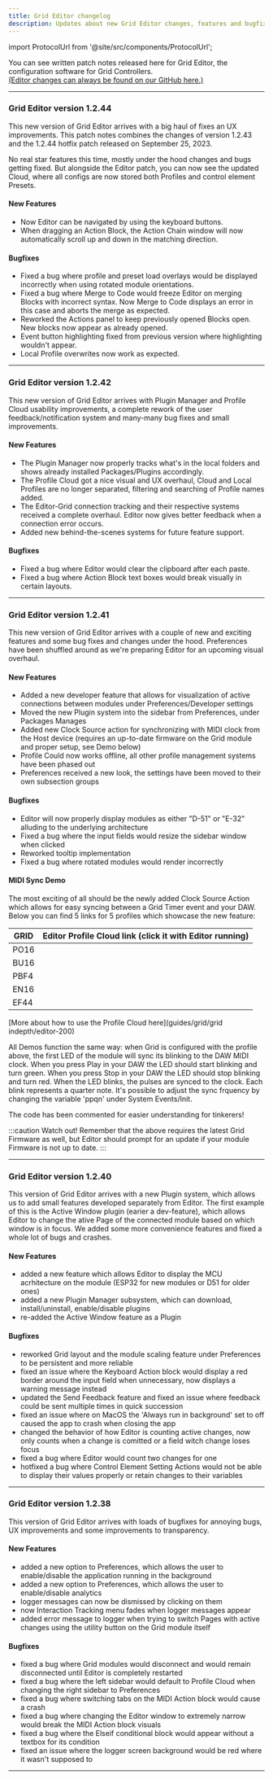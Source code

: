 ```yaml
---
title: Grid Editor changelog
description: Updates about new Grid Editor changes, features and bugfixes
---
```



import ProtocolUrl from '@site/src/components/ProtocolUrl';


You can see written patch notes released here for Grid Editor, the configuration software for Grid Controllers.  
[(Editor changes can always be found on our GitHub here.)](https://github.com/intechstudio/grid-editor/releases)


---



### Grid Editor version 1.2.44

This new version of Grid Editor arrives with a big haul of fixes an UX improvements. This patch notes combines the changes of version 1.2.43 and the 1.2.44 hotfix patch released on September 25, 2023.

No real star features this time, mostly under the hood changes and bugs getting fixed. But alongside the Editor patch, you can now see the updated Cloud, where all configs are now stored both Profiles and control element Presets.


#### New Features
- Now Editor can be navigated by using the keyboard buttons.
- When dragging an Action Block, the Action Chain window will now automatically scroll up and down in the matching direction. 

#### Bugfixes
- Fixed a bug where profile and preset load overlays would be displayed incorrectly when using rotated module orientations.
- Fixed a bug where Merge to Code would freeze Editor on merging Blocks with incorrect syntax. Now Merge to Code displays an error in this case and aborts the merge as expected.
- Reworked the Actions panel to keep previously opened Blocks open. New blocks now appear as already opened.
- Event button highlighting fixed from previous version where highlighting wouldn't appear.
- Local Profile overwrites now work as expected.







---

### Grid Editor version 1.2.42

This new version of Grid Editor arrives with Plugin Manager and Profile Cloud usability improvements, a complete rework of the user feedback/notification system and many-many bug fixes and small improvements.  

#### New Features
- The Plugin Manager now properly tracks what's in the local folders and shows already installed Packages/Plugins accordingly.
- The Profile Cloud got a nice visual and UX overhaul, Cloud and Local Profiles are no longer separated, filtering and searching of Profile names added.
- The Editor-Grid connection tracking and their respective systems received a complete overhaul. Editor now gives better feedback when a connection error occurs.
- Added new behind-the-scenes systems for future feature support.

#### Bugfixes
- Fixed a bug where Editor would clear the clipboard after each paste.
- Fixed a bug where Action Block text boxes would break visually in certain layouts.








---


### Grid Editor version 1.2.41

This new version of Grid Editor arrives with a couple of new and exciting features and some bug fixes and changes under the hood. Preferences have been shuffled around as we're preparing Editor for an upcoming visual overhaul.

#### New Features
- Added a new developer feature that allows for visualization of active connections between modules under Preferences/Developer settings
- Moved the new Plugin system into the sidebar from Preferences, under Packages Manages
- Added new Clock Source action for synchronizing with MIDI clock from the Host device (requires an up-to-date firmware on the Grid module and proper setup, see Demo below)
- Profile Could now works offline, all other profile management systems have been phased out
- Preferences received a new look, the settings have been moved to their own subsection groups


#### Bugfixes
- Editor will now properly display modules as either "D-51" or "E-32" alluding to the underlying architecture
- Fixed a bug where the input fields would resize the sidebar window when clicked
- Reworked tooltip implementation
- Fixed a bug where rotated modules would render incorrectly


#### MIDI Sync Demo

The most exciting of all should be the newly added Clock Source Action which allows for easy syncing between a Grid Timer event and your DAW. Below you can find 5 links for 5 profiles which showcase the new feature:

<div style={{margin: '2em'}}>

| GRID | Editor Profile Cloud link (click it with Editor running)|
| ---- | ---------- |
| PO16 | <ProtocolUrl title="MIDI Sync Demo" protocolUrl="grid-editor://?profile-link=q8UZFp8iVXDXHQoKWKM3"/>  |
| BU16 | <ProtocolUrl title="MIDI Sync Demo" protocolUrl="grid-editor://?profile-link=ZJWuoN2CVC4GimzV2Ddc"/>  |
| PBF4 | <ProtocolUrl title="MIDI Sync Demo" protocolUrl="grid-editor://?profile-link=WbDCNOeOQT09ulnAHw2s"/>  |
| EN16 | <ProtocolUrl title="MIDI Sync Demo" protocolUrl="grid-editor://?profile-link=HTq8ZSkvFJKehvv7gOFU"/>  |
| EF44 | <ProtocolUrl title="MIDI Sync Demo" protocolUrl="grid-editor://?profile-link=ZaDqnPkLbMkWR9G4vu3m"/>  |

</div>

[More about how to use the Profile Cloud here](guides/grid/grid indepth/editor-200)

All Demos function the same way: when Grid is configured with the profile above, the  first LED of the module will sync its blinking to the DAW MIDI clock.
When you press Play in your DAW the LED should start blinking and turn green.
When you press Stop in your DAW the LED should stop blinking and turn red.
When the LED blinks, the pulses are synced to the clock. Each blink represents a quarter note.
It's possible to adjust the sync frquency by changing the variable 'ppqn' under System Events/Init.

The code has been commented for easier understanding for tinkerers! 

:::caution Watch out!
Remember that the above requires the latest Grid Firmware as well, but Editor should prompt for an update if your module Firmware is not up to date.
:::



---

### Grid Editor version 1.2.40

This version of Grid Editor arrives with a new Plugin system, which allows us to add small features developed separately from Editor. The first example of this is the Active Window plugin (earier a dev-feature), which allows Editor to change the ative Page of the connected module based on which window is in focus.
We added some more convenience features and fixed a whole lot of bugs and crashes.


#### New Features
- added a new feature which allows Editor to display the MCU acrhitecture on the module (ESP32 for new modules or D51 for older ones)
- added a new Plugin Manager subsystem, which can download, install/uninstall, enable/disable plugins
- re-added the Active Window feature as a Plugin


#### Bugfixes
- reworked Grid layout and the module scaling feature under Preferences to be persistent and more reliable
- fixed an issue where the Keyboard Action block would display a red border around the input field when unnecessary, now displays a warning message instead
- updated the Send Feedback feature and fixed an issue where feedback could be sent multiple times in quick succession
- fixed an issue where on MacOS the 'Always run in background' set to off caused the app to crash when closing the app
- changed the behavior of how Editor is counting active changes, now only counts when a change is comitted or a field witch change loses focus
- fixed a bug where Editor would count two changes for one
- hotfixed a bug where Control Element Setting Actions would not be able to display their values properly or retain changes to their variables

---

### Grid Editor version 1.2.38

This version of Grid Editor arrives with loads of bugfixes for annoying bugs, UX improvements and some improvements to transparency.


#### New Features
- added a new option to Preferences, which allows the user to enable/disable the application running in the background
- added a new option to Preferences, which allows the user to enable/disable analytics
- logger messages can now be dismissed by clicking on them
- now Interaction Tracking menu fades when logger messages appear
- added error message to logger when trying to switch Pages with active changes using the utility button on the Grid module itself


#### Bugfixes
- fixed a bug where Grid modules would disconnect and would remain disconnected until Editor is completely restarted
- fixed a bug where the left sidebar would default to Profile Cloud when changing the right sidebar to Preferences
- fixed a bug where switching tabs on the MIDI Action block would cause a crash
- fixed a bug where changing the Editor window to extremely narrow would break the MIDI Action block visuals
- fixed a bug where the Elseif conditional block would appear without a textbox for its condition
- fixed an issue where the logger screen background would be red where it wasn't supposed to

---

